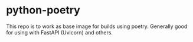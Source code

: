 # python-poetry


This repo is to work as base image for builds using poetry. Generally good for using with FastAPI (Uvicorn) and others.